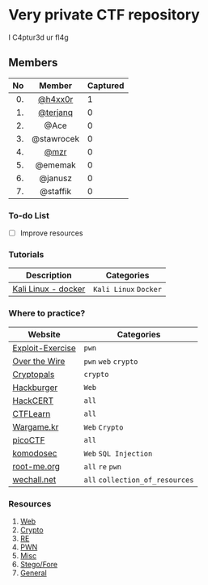 # Very private CTF repository
I C4ptur3d ur fl4g

## Members 
|No | Member | Captured
|--:|:------:|:--------------|
|0. |[@h4xx0r](https://github.com/StylishTriangles)| 1 |
|1. |[@terjanq](http://github.com/terjanq)| 0 |
|2. |@Ace  | 0 |
|3. |@stawrocek | 0 |
|4. |[@mzr](http://github.com/dingorth) | 0 |
|5. |@ememak | 0 |
|6. |@janusz | 0 |
|7. |@staffik | 0 |


### To-do List
- [ ] Improve resources 

### Tutorials
| Description | Categories |
| ---- | ---------- |
| [Kali Linux - docker](https://medium.com/@airman604/kali-linux-in-a-docker-container-5a06311624eb) | `Kali Linux` `Docker` |


### Where to practice?
| Website | Categories |
| ------- | ---------- |
| [Exploit-Exercise](https://exploit-exercises.com/protostar/) | `pwn`
| [Over the Wire](http://overthewire.org/wargames/) 	| `pwn` `web` `crypto`
| [Cryptopals](https://cryptopals.com/) | `crypto`
| [Hackburger](https://hackburger.ee/challenge/) | `Web`
| [HackCERT](https://hack.cert.pl/) | `all`
| [CTFLearn](https://ctflearn.com/) | `all`
| [Wargame.kr](http://wargame.kr/) | `Web` `Crypto` 
| [picoCTF](https://picoctf.com/) | `all`
| [komodosec](http://ctf.komodosec.com) | `Web` `SQL Injection` |
| [root-me.org](https://www.root-me.org/?lang=en) | `all` `re` `pwn`|
| [wechall.net](http://www.wechall.net) | `all` `collection_of_resources`|


### Resources
1. [Web](./Web/README.md)
2. [Crypto](./Crypto/README.md)
3. [RE](./Re/README.md)
4. [PWN](./Pwn/README.md)
5. [Misc](./Misc/README.md)
6. [Stego/Fore](./Stego/README.md)
7. [General](./General/README.md)
